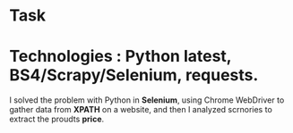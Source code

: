 # Task
# Technologies : Python latest, BS4/Scrapy/Selenium, requests.
I solved the problem with Python in **Selenium**, using Chrome WebDriver to gather data from **XPATH** on a website, and then I analyzed scrnories to extract the proudts **price**.
